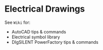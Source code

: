 # Electrical Drawings
See `Wiki` for:
* AutoCAD tips & commands
* Electrical symbol library
* DIgSILENT PowerFactory tips & commands
